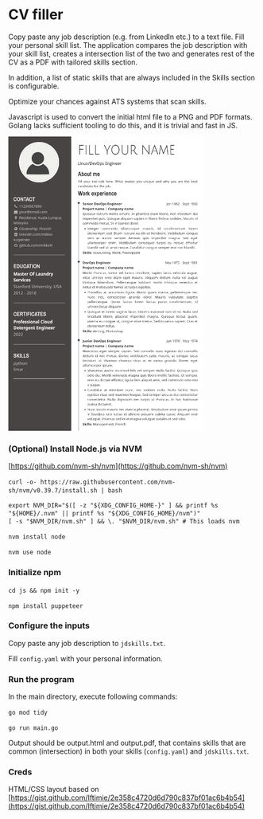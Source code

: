 

# CV filler

Copy paste any job description (e.g. from LinkedIn etc.) to a text file. Fill your personal skill list. The application compares the job description with your skill list, creates a intersection list of the two and generates rest of the CV as a PDF with tailored skills section.

In addition, a list of static skills that are always included in the Skills section is configurable.

Optimize your chances against ATS systems that scan skills.

Javascript is used to convert the initial html file to a PNG and PDF formats. Golang lacks sufficient tooling to do this, and it is trivial and fast in JS.


![Example](example.png)

### (Optional) Install Node.js via NVM

[https://github.com/nvm-sh/nvm](https://github.com/nvm-sh/nvm)


`curl -o- https://raw.githubusercontent.com/nvm-sh/nvm/v0.39.7/install.sh | bash`

```
export NVM_DIR="$([ -z "${XDG_CONFIG_HOME-}" ] && printf %s "${HOME}/.nvm" || printf %s "${XDG_CONFIG_HOME}/nvm")"
[ -s "$NVM_DIR/nvm.sh" ] && \. "$NVM_DIR/nvm.sh" # This loads nvm
```

`nvm install node`

`nvm use node`


### Initialize npm

`cd js && npm init -y`

`npm install puppeteer`


### Configure the inputs

Copy paste any job description to `jdskills.txt`.

Fill `config.yaml` with your personal information.

### Run the program

In the main directory, execute following commands:

`go mod tidy`

`go run main.go`

Output should be output.html and output.pdf, that contains skills that are common (intersection) in both your skills (`config.yaml`) and `jdskills.txt`.

### Creds

HTML/CSS layout based on [https://gist.github.com/Iftimie/2e358c4720d6d790c837bf01ac6b4b54](https://gist.github.com/Iftimie/2e358c4720d6d790c837bf01ac6b4b54)

